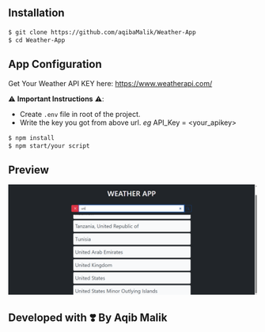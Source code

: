 ## Installation

```
$ git clone https://github.com/aqibaMalik/Weather-App
$ cd Weather-App
```

## App Configuration

Get Your Weather API KEY here: https://www.weatherapi.com/

⚠️ **Important Instructions** ⚠️:

- Create `.env` file in root of the project.
- Write the key you got from above url. _eg_  API_Key = <your_apikey>

```
$ npm install
$ npm start/your script
```

## Preview

![](screenshots/screenshot1.png)

## **Developed with ❣️ By Aqib Malik**
